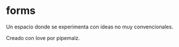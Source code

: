 # forms
Un espacio donde se experimenta con ideas no muy convencionales.

Creado con love por pipemalz.
